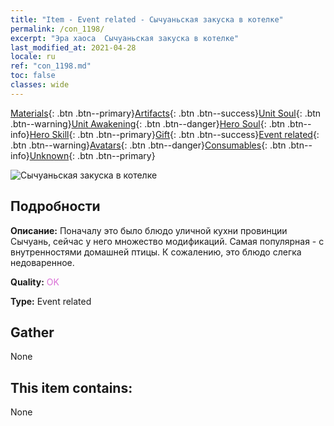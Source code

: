 ```yaml
---
title: "Item - Event related - Сычуаньская закуска в котелке"
permalink: /con_1198/
excerpt: "Эра хаоса  Сычуаньская закуска в котелке"
last_modified_at: 2021-04-28
locale: ru
ref: "con_1198.md"
toc: false
classes: wide
---
```

 [Materials](/ItemsRU/){: .btn .btn--primary}[Artifacts](/ItemsRU/Artifacts/){: .btn .btn--success}[Unit Soul](/ItemsRU/UnitSoul/){: .btn .btn--warning}[Unit Awakening](/ItemsRU/UnitAwakening/){: .btn .btn--danger}[Hero Soul](/ItemsRU/HeroSoul/){: .btn .btn--info}[Hero Skill](/ItemsRU/HeroSkill/){: .btn .btn--primary}[Gift](/ItemsRU/Gift/){: .btn .btn--success}[Event related](/ItemsRU/Events/){: .btn .btn--warning}[Avatars](/ItemsRU/Avatars/){: .btn .btn--danger}[Consumables](/ItemsRU/Consumables/){: .btn .btn--info}[Unknown](/ItemsRU/Unknown/){: .btn .btn--primary}

 ![Сычуаньская закуска в котелке](/images/t/i_81521121.png)

## Подробности
 **Описание:** Поначалу это было блюдо уличной кухни провинции Сычуань, сейчас у него множество модификаций. Самая популярная - с внутренностями домашней птицы. К сожалению, это блюдо слегка недоваренное.

 **Quality:** <span style="color: #DA70D6">OK</span>

 **Type:** Event related

## Gather

  None

## This item contains:

  None

